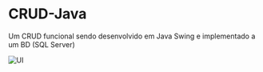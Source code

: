 # CRUD-Java
Um CRUD funcional sendo desenvolvido em Java Swing e implementado a um BD (SQL Server)

![UI](https://i.imgur.com/O1OSdiG.png)
